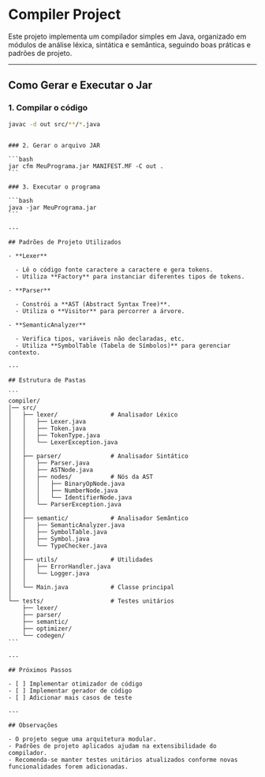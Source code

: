 
# Compiler Project

Este projeto implementa um compilador simples em Java, organizado em módulos de análise léxica, sintática e semântica, seguindo boas práticas e padrões de projeto.

---

## Como Gerar e Executar o Jar

### 1. Compilar o código

```bash
javac -d out src/**/*.java
```
````

### 2. Gerar o arquivo JAR

```bash
jar cfm MeuPrograma.jar MANIFEST.MF -C out .
```

### 3. Executar o programa

```bash
java -jar MeuPrograma.jar
```

---

## Padrões de Projeto Utilizados

- **Lexer**

  - Lê o código fonte caractere a caractere e gera tokens.
  - Utiliza **Factory** para instanciar diferentes tipos de tokens.

- **Parser**

  - Constrói a **AST (Abstract Syntax Tree)**.
  - Utiliza o **Visitor** para percorrer a árvore.

- **SemanticAnalyzer**

  - Verifica tipos, variáveis não declaradas, etc.
  - Utiliza **SymbolTable (Tabela de Símbolos)** para gerenciar contexto.

---

## Estrutura de Pastas

```
compiler/
│── src/
│   ├── lexer/               # Analisador Léxico
│   │   ├── Lexer.java
│   │   ├── Token.java
│   │   ├── TokenType.java
│   │   └── LexerException.java
│   │
│   ├── parser/              # Analisador Sintático
│   │   ├── Parser.java
│   │   ├── ASTNode.java
│   │   ├── nodes/           # Nós da AST
│   │   │   ├── BinaryOpNode.java
│   │   │   ├── NumberNode.java
│   │   │   └── IdentifierNode.java
│   │   └── ParserException.java
│   │
│   ├── semantic/            # Analisador Semântico
│   │   ├── SemanticAnalyzer.java
│   │   ├── SymbolTable.java
│   │   ├── Symbol.java
│   │   └── TypeChecker.java
│   │
│   ├── utils/               # Utilidades
│   │   ├── ErrorHandler.java
│   │   └── Logger.java
│   │
│   └── Main.java            # Classe principal
│
└── tests/                   # Testes unitários
    ├── lexer/
    ├── parser/
    ├── semantic/
    ├── optimizer/
    └── codegen/
```

---

## Próximos Passos

- [ ] Implementar otimizador de código
- [ ] Implementar gerador de código
- [ ] Adicionar mais casos de teste

---

## Observações

- O projeto segue uma arquitetura modular.
- Padrões de projeto aplicados ajudam na extensibilidade do compilador.
- Recomenda-se manter testes unitários atualizados conforme novas funcionalidades forem adicionadas.

